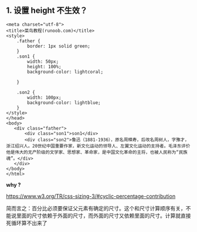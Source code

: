 ## 1. 设置 height 不生效？
```
<meta charset="utf-8">
<title>菜鸟教程(runoob.com)</title>
<style>
    .father {
        border: 1px solid green;
    }
    .son1 {
        width: 50px;
        height: 100%;
        background-color: lightcoral;

    }

    .son2 {
        width: 100px;
        background-color: lightblue;
    }
</style>
</head>
<body>
   <div class="father">
       <div class="son1">son1</div>
       <div class="son2">鲁迅（1881-1936），原名周樟寿，后改名周树人，字豫才，浙江绍兴人。20世纪中国重要作家，新文化运动的领导人、左翼文化运动的支持者。毛泽东评价他是伟大的无产阶级的文学家、思想家、革命家，是中国文化革命的主将，也被人民称为“民族魂”。</div>
   </div>
</body>
</html>
```

**why ?**

https://www.w3.org/TR/css-sizing-3/#cyclic-percentage-contribution

简而言之：百分比必须要保证父元素有确定的尺寸。这个和尺寸计算顺序有关，不能说里面的尺寸依赖于外面的尺寸，而外面的尺寸又依赖里面的尺寸。计算就直接死循环算不出来了